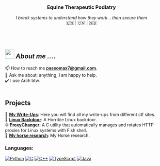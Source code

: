
<h3 align="center">Equine Therapeutic Podiatry </h3>
<p align="center"></p>



<p align="center">
  <em>
I break systems to understand how they work... then secure them  <br></em> 
🇪🇸 | 🇨🇳 | 🇬🇧 
 <br>
 
</p>
<br><br>



## <img src="https://media2.giphy.com/media/QssGEmpkyEOhBCb7e1/giphy.gif?cid=ecf05e47a0n3gi1bfqntqmob8g9aid1oyj2wr3ds3mg700bl&rid=giphy.gif" width="30px"> ***About me ....***

📫 How to reach me **passomax7@gmail.com**.<br>
💬 Ask me about: anything, I am happy to help.<br>
✔️​ I use Arch btw.<br><br>
 

##  Projects
📜 [**My Write-Ups**](https://github.com/scriniariii/CTF-Write-Ups): Here you will find all my write-ups from different ctf sites.<br>
🐧 [**Linux Backdoor**](https://github.com/scriniariii/linux-backdoor): A Horrible Linux backdoor. <br>
🌐 [**ProxyChanger**](https://github.com/scriniariii/ProxyChanger): A C utility that automatically manages and rotates HTTP proxies for Linux systems with Fish shell. <br>
🐴 [**My horse research**](https://www.youtube.com/watch?v=dQw4w9WgXcQ&pp=ygUXbmV2ZXIgZ29ubmEgZ2l2ZSB5b3UgdXA%3D): My Horse research.


<h3 align="left">Languages:</h3>

[![Python](https://img.shields.io/badge/Python-3776AB?logo=python&logoColor=fff)](#)
[![C](https://img.shields.io/badge/C-00599C?logo=c&logoColor=white)](#)
[![C++](https://img.shields.io/badge/C++-%2300599C.svg?logo=c%2B%2B&logoColor=white)](#) 
[![TypeScript](https://img.shields.io/badge/TypeScript-3178C6?logo=typescript&logoColor=fff)](#)
[![Java](https://img.shields.io/badge/Java-%23ED8B00.svg?logo=openjdk&logoColor=white)](#)

